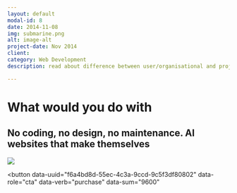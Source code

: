 ```yaml
---
layout: default
modal-id: 8
date: 2014-11-08
img: submarine.png
alt: image-alt
project-date: Nov 2014
client:
category: Web Development
description: read about difference between user/organisational and project pages in github.

---
```

# What would you do with 

## No coding, no design, no maintenance. AI websites that make themselves
![](https://s3-us-west-2.amazonaws.com/cdn.thegrid.io/assets/images/mountain.jpg)

<button data-uuid="f6a4bd8d-55ec-4c3a-9ccd-9c5f3df80802" data-role="cta" data-verb="purchase" data-sum="9600" 
